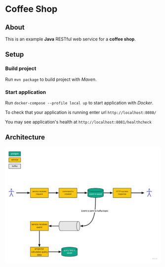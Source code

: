# Coffee Shop

## About 

This is an example **Java** RESTful web service for a **coffee shop**.

## Setup

### Build project

Run `mvn package` to build project with _Maven_.

### Start application

Run `docker-compose --profile local up` to start application with _Docker_.

To check that your application is running enter url `http://localhost:8080/`

You may see application's health at `http://localhost:8081/healthcheck`

## Architecture

![Architecture](docs/CQRS%20Example.jpg)

